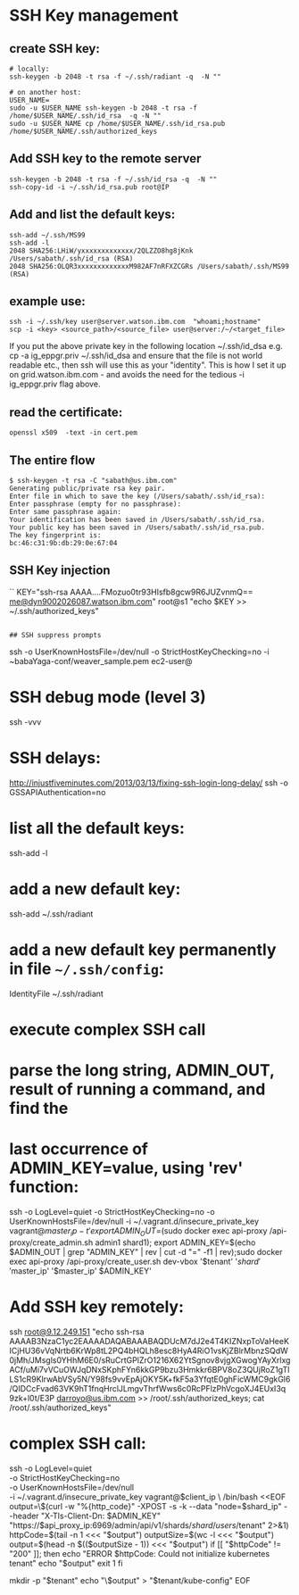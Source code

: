 # SSH Key management

## create SSH key:
```console
# locally:
ssh-keygen -b 2048 -t rsa -f ~/.ssh/radiant -q  -N ""

# on another host:
USER_NAME=
sudo -u $USER_NAME ssh-keygen -b 2048 -t rsa -f /home/$USER_NAME/.ssh/id_rsa  -q -N ""
sudo -u $USER_NAME cp /home/$USER_NAME/.ssh/id_rsa.pub /home/$USER_NAME/.ssh/authorized_keys
```

## Add SSH key to the remote server
```
ssh-keygen -b 2048 -t rsa -f ~/.ssh/id_rsa -q  -N ""
ssh-copy-id -i ~/.ssh/id_rsa.pub root@IP
```

## Add and list the default keys:
```
ssh-add ~/.ssh/MS99
ssh-add -l
2048 SHA256:LHiW/yxxxxxxxxxxxxx/2QLZZO8hg8jKnk /Users/sabath/.ssh/id_rsa (RSA)
2048 SHA256:OLQR3xxxxxxxxxxxxxM982AF7nRFXZCGRs /Users/sabath/.ssh/MS99 (RSA)
```

## example use:
```
ssh -i ~/.ssh/key user@server.watson.ibm.com  "whoami;hostname"
scp -i <key> <source_path>/<source_file> user@server:/~/<target_file>
```

If you put the above private key in the following location ~/.ssh/id_dsa
e.g. cp -a ig_eppgr.priv  ~/.ssh/id_dsa
and ensure that the file is not world readable etc., then
ssh will use this as your "identity". This is how I set it up on
grid.watson.ibm.com - and avoids the need for the tedious -i ig_eppgr.priv flag above.

## read the certificate:
```
openssl x509  -text -in cert.pem
```

## The entire flow
```console
$ ssh-keygen -t rsa -C "sabath@us.ibm.com"
Generating public/private rsa key pair.
Enter file in which to save the key (/Users/sabath/.ssh/id_rsa):
Enter passphrase (empty for no passphrase):
Enter same passphrase again:
Your identification has been saved in /Users/sabath/.ssh/id_rsa.
Your public key has been saved in /Users/sabath/.ssh/id_rsa.pub.
The key fingerprint is:
bc:46:c31:9b:db:29:0e:67:04
```

## SSH Key injection
``
KEY="ssh-rsa AAAA....FMozuo0tr93HIsfb8gcw9R6JUZvnmQ== me@dyn9002026087.watson.ibm.com"
root@s1 "echo $KEY >> ~/.ssh/authorized_keys"
```

## SSH suppress prompts
```
ssh -o UserKnownHostsFile=/dev/null -o StrictHostKeyChecking=no -i ~babaYaga-conf/weaver_sample.pem ec2-user@

# SSH debug mode (level 3)
ssh -vvv

# SSH delays:
http://injustfiveminutes.com/2013/03/13/fixing-ssh-login-long-delay/
ssh -o GSSAPIAuthentication=no


# list all the default keys:
ssh-add -l

# add a new default key:
ssh-add ~/.ssh/radiant

# add a new default key permanently in file `~/.ssh/config`:
IdentityFile ~/.ssh/radiant

# execute complex SSH call
# parse the long string, ADMIN_OUT, result of running a command, and find the
# last occurrence of ADMIN_KEY=value, using 'rev' function:
ssh -o LogLevel=quiet -o StrictHostKeyChecking=no -o UserKnownHostsFile=/dev/null -i 	~/.vagrant.d/insecure_private_key vagrant@$master_ip -t 'export ADMIN_OUT=$(sudo docker exec api-proxy /api-proxy/create_admin.sh admin1 shard1); export ADMIN_KEY=$(echo $ADMIN_OUT | grep "ADMIN_KEY" | rev | cut -d "=" -f1 | rev);sudo docker exec api-proxy /api-proxy/create_user.sh dev-vbox '$tenant' '$shard' '$master_ip' '$master_ip' $ADMIN_KEY'


# Add SSH key remotely:
ssh root@9.12.249.151 "echo ssh-rsa AAAAB3NzaC1yc2EAAAADAQABAAABAQDUcM7dJ2e4T4KIZNxpToVaHeeKICjHU36vVqNrtb6KrWp8tL2PQ4bHQLh8esc8HyA4RiO1vsKjZBlrMbnzSQdW0jMh/JMsgls0YHhM6E0/sRuCrtGPlZrO1216X62YtSgnov8vjgXGwogYAyXrlxgACf/uMi7vVCuOWJqDNxSKphFYn6kkGP9bzu3Hmkkr6BPV8oZ3QUjRoZ1gTlLS1cR9KlrwAbVSy5N/Y98fs9vvEpAjOKY5K+fkF5a3YfqtE0ghFicWMC9gkGl6/QIDCcFvad63VK9hT1fnqHrclJLmgvThrfWws6c0RcPFlzPhVcgoXJ4EUxI3q9zk+l0t/E3P darroyo@us.ibm.com >> /root/.ssh/authorized_keys; cat /root/.ssh/authorized_keys"


# complex SSH call:
ssh -o LogLevel=quiet \
     -o StrictHostKeyChecking=no \
     -o UserKnownHostsFile=/dev/null \
     -i ~/.vagrant.d/insecure_private_key vagrant@$client_ip \
     /bin/bash <<EOF
output=\$(curl -w "%{http_code}" -XPOST -s -k --data "node=$shard_ip" --header "X-Tls-Client-Dn: $ADMIN_KEY" "https://$api_proxy_ip:6969/admin/api/v1/shards/$shard/users/$tenant" 2>&1)
httpCode=\$(tail -n 1 <<< "\$output")
outputSize=\$(wc -l <<< "\$output")
output=\$(head -n \$((\$outputSize - 1)) <<< "\$output")
if [[ "\$httpCode" != "200" ]]; then
 echo "ERROR \$httpCode: Could not initialize kubernetes tenant"
 echo "\$output"
 exit 1
fi

mkdir -p "$tenant"
echo "\$output" > "$tenant/kube-config"
EOF
```
